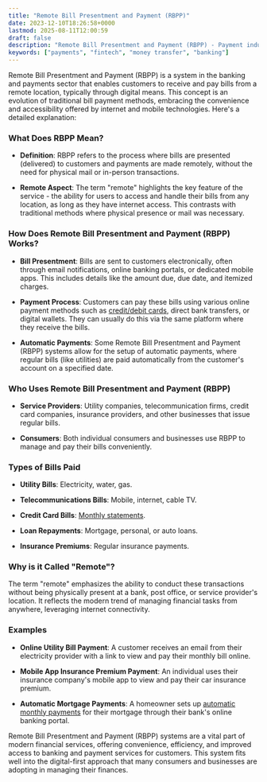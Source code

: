 ```yaml
---
title: "Remote Bill Presentment and Payment (RBPP)"
date: 2023-12-10T18:26:58+0000
lastmod: 2025-08-11T12:00:59
draft: false
description: "Remote Bill Presentment and Payment (RBPP) - Payment industry knowledge and insights"
keywords: ["payments", "fintech", "money transfer", "banking"]
---
```


Remote Bill Presentment and Payment (RBPP) is a system in the banking and payments sector that enables customers to receive and pay bills from a remote location, typically through digital means. This concept is an evolution of traditional bill payment methods, embracing the convenience and accessibility offered by internet and mobile technologies. Here's a detailed explanation:

### What Does RBPP Mean?

- **Definition**: RBPP refers to the process where bills are presented (delivered) to customers and payments are made remotely, without the need for physical mail or in-person transactions.

- **Remote Aspect**: The term "remote" highlights the key feature of the service - the ability for users to access and handle their bills from any location, as long as they have internet access. This contrasts with traditional methods where physical presence or mail was necessary.

### How Does Remote Bill Presentment and Payment (RBPP) Works?

- **Bill Presentment**: Bills are sent to customers electronically, often through email notifications, online banking portals, or dedicated mobile apps. This includes details like the amount due, due date, and itemized charges.

- **Payment Process**: Customers can pay these bills using various online payment methods such as [credit/debit cards](https://faisalkhanllc.xyz/resources/payments-wiki/v/virtual-cards/), direct bank transfers, or digital wallets. They can usually do this via the same platform where they receive the bills.

- **Automatic Payments**: Some Remote Bill Presentment and Payment (RBPP) systems allow for the setup of automatic payments, where regular bills (like utilities) are paid automatically from the customer's account on a specified date.

### Who Uses Remote Bill Presentment and Payment (RBPP)

- **Service Providers**: Utility companies, telecommunication firms, credit card companies, insurance providers, and other businesses that issue regular bills.

- **Consumers**: Both individual consumers and businesses use RBPP to manage and pay their bills conveniently.

### Types of Bills Paid

- **Utility Bills**: Electricity, water, gas.

- **Telecommunications Bills**: Mobile, internet, cable TV.

- **Credit Card Bills**: [Monthly statements](https://faisalkhanllc.xyz/resources/payments-wiki/c/credit-card/).

- **Loan Repayments**: Mortgage, personal, or auto loans.

- **Insurance Premiums**: Regular insurance payments.

### Why is it Called "Remote"?

The term "remote" emphasizes the ability to conduct these transactions without being physically present at a bank, post office, or service provider's location. It reflects the modern trend of managing financial tasks from anywhere, leveraging internet connectivity.

### Examples

- **Online Utility Bill Payment**: A customer receives an email from their electricity provider with a link to view and pay their monthly bill online.

- **Mobile App Insurance Premium Payment**: An individual uses their insurance company's mobile app to view and pay their car insurance premium.

- **Automatic Mortgage Payments**: A homeowner sets up [automatic monthly payments](https://faisalkhanllc.xyz/resources/payments-wiki/a/automatic-bill-payment/) for their mortgage through their bank's online banking portal.

Remote Bill Presentment and Payment (RBPP) systems are a vital part of modern financial services, offering convenience, efficiency, and improved access to banking and payment services for customers. This system fits well into the digital-first approach that many consumers and businesses are adopting in managing their finances.
